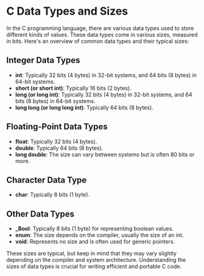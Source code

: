 # C Data Types and Sizes

In the C programming language, there are various data types used to store different kinds of values. These data types come in various sizes, measured in bits. Here's an overview of common data types and their typical sizes:

## Integer Data Types

- **int**: Typically 32 bits (4 bytes) in 32-bit systems, and 64 bits (8 bytes) in 64-bit systems.
- **short (or short int)**: Typically 16 bits (2 bytes).
- **long (or long int)**: Typically 32 bits (4 bytes) in 32-bit systems, and 64 bits (8 bytes) in 64-bit systems.
- **long long (or long long int)**: Typically 64 bits (8 bytes).

## Floating-Point Data Types

- **float**: Typically 32 bits (4 bytes).
- **double**: Typically 64 bits (8 bytes).
- **long double**: The size can vary between systems but is often 80 bits or more.

## Character Data Type

- **char**: Typically 8 bits (1 byte).

## Other Data Types

- **_Bool**: Typically 8 bits (1 byte) for representing boolean values.
- **enum**: The size depends on the compiler, usually the size of an int.
- **void**: Represents no size and is often used for generic pointers.

These sizes are typical, but keep in mind that they may vary slightly depending on the compiler and system architecture. Understanding the sizes of data types is crucial for writing efficient and portable C code.
